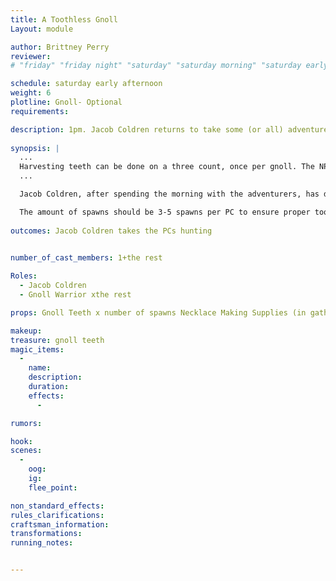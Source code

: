 ```yaml
---
title: A Toothless Gnoll
Layout: module

author: Brittney Perry
reviewer: 
# "friday" "friday night" "saturday" "saturday morning" "saturday early afternoon" "saturday early evening" "saturday night" "reaction" "tavern setup" "townsfolk" "randoms"

schedule: saturday early afternoon
weight: 6
plotline: Gnoll- Optional
requirements: 

description: 1pm. Jacob Coldren returns to take some (or all) adventurers gnoll hunting to get gnoll teeth.
 
synopsis: |  
  ...
  Harvesting teeth can be done on a three count, once per gnoll. The NPC will give one tooth per spawn. If the NPC doesn't have any teeth to give out, they can say 'Failed, Broken.'
  ...

  Jacob Coldren, after spending the morning with the adventurers, has decided to take anyone who wants to join hunting. He will take them and teach them how to remove the incisors of culled gnolls and the adventurers can make a necklace using supplies in the gathering hall. The gnoll teeth are not magical or special in anyway, just trophies.  

  The amount of spawns should be 3-5 spawns per PC to ensure proper tooth distribution. 
  
outcomes: Jacob Coldren takes the PCs hunting


number_of_cast_members: 1+the rest
 
Roles: 
  - Jacob Coldren
  - Gnoll Warrior xthe rest

props: Gnoll Teeth x number of spawns Necklace Making Supplies (in gathering hall)

makeup: 
treasure: gnoll teeth
magic_items:
  - 
    name: 
    description:  
    duration: 
    effects: 
      - 

rumors: 

hook: 
scenes: 
  - 
    oog: 
    ig: 
    flee_point: 

non_standard_effects: 
rules_clarifications: 
craftsman_information: 
transformations: 
running_notes: 


---
```

